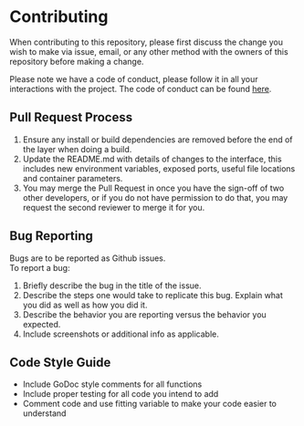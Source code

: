# Contributing

When contributing to this repository, please first discuss the change you wish to make via issue,
email, or any other method with the owners of this repository before making a change. 

Please note we have a code of conduct, please follow it in all your interactions with the project.
The code of conduct can be found [here](CODE_OF_CONDUCT.md).

## Pull Request Process

1. Ensure any install or build dependencies are removed before the end of the layer when doing a 
   build.
2. Update the README.md with details of changes to the interface, this includes new environment 
   variables, exposed ports, useful file locations and container parameters.
3. You may merge the Pull Request in once you have the sign-off of two other developers, or if you 
   do not have permission to do that, you may request the second reviewer to merge it for you.

## Bug Reporting
Bugs are to be reported as Github issues.  
To report a bug:  
1. Briefly describe the bug in the title of the issue.
2. Describe the steps one would take to replicate this bug. Explain what you did as well as how you did it.
3. Describe the behavior you are reporting versus the behavior you expected.
4. Include screenshots or additional info as applicable.

## Code Style Guide
* Include GoDoc style comments for all functions
* Include proper testing for all code you intend to add
* Comment code and use fitting variable to make your code easier to understand

